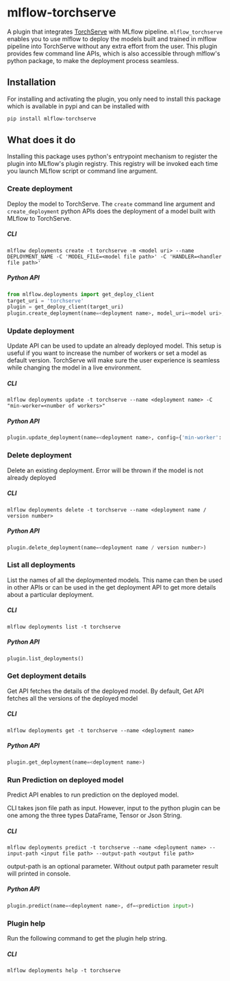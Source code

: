 # mlflow-torchserve

A plugin that integrates [TorchServe](https://github.com/pytorch/serve) with MLflow pipeline. ``mlflow_torchserve`` enables you to
use mlflow to deploy the models built and trained in mlflow pipeline into TorchServe without any
extra effort from the user. This plugin provides few command line APIs, which is also accessible
through mlflow's python package, to make the deployment process seamless.

## Installation
For installing and activating the plugin, you only need to install this package which is available
in pypi and can be installed with

```bash
pip install mlflow-torchserve
```
## What does it do
Installing this package uses python's entrypoint mechanism to register the plugin into MLflow's
plugin registry. This registry will be invoked each time you launch MLflow script or command line
argument.


### Create deployment
Deploy the model to TorchServe. The `create` command line argument and ``create_deployment`` python
APIs does the deployment of a model built with MLflow to TorchServe.

##### CLI
```shell script
mlflow deployments create -t torchserve -m <model uri> --name DEPLOYMENT_NAME -C 'MODEL_FILE=<model file path>' -C 'HANDLER=<handler file path>'
```

##### Python API
```python
from mlflow.deployments import get_deploy_client
target_uri = 'torchserve'
plugin = get_deploy_client(target_uri)
plugin.create_deployment(name=<deployment name>, model_uri=<model uri>, config={"MODEL_FILE": <model file path>, "HANDLER": <handler file path>})
```

### Update deployment
Update API can be used to update an already deployed model. This setup is useful if you want to increase the number of workers
or set a model as default version. TorchServe will make sure the user experience is seamless while changing the model in a live environment.

##### CLI
```shell script
mlflow deployments update -t torchserve --name <deployment name> -C "min-worker=<number of workers>"
```

##### Python API
```python
plugin.update_deployment(name=<deployment name>, config={'min-worker': <number of workers>})
```

### Delete deployment
Delete an existing deployment. Error will be thrown if the model is not already deployed

##### CLI
```shell script
mlflow deployments delete -t torchserve --name <deployment name / version number>
```

##### Python API
```python
plugin.delete_deployment(name=<deployment name / version number>)
```

### List all deployments
List the names of all the deploymented models. This name can then be used in other APIs or can be
used in the get deployment API to get more details about a particular deployment.

##### CLI
```shell script
mlflow deployments list -t torchserve
```

##### Python API
```python
plugin.list_deployments()
```

### Get deployment details
Get API fetches the details of the deployed model. By default, Get API fetches all the versions of the 
deployed model

##### CLI
```shell script
mlflow deployments get -t torchserve --name <deployment name>
```

##### Python API
```python
plugin.get_deployment(name=<deployment name>)
```

### Run Prediction on deployed model
Predict API enables to run prediction on the deployed model. 

CLI takes json file path as input. However, input to the python plugin can be one among the three types
DataFrame, Tensor or Json String.

##### CLI
```shell script
mlflow deployments predict -t torchserve --name <deployment name> --input-path <input file path> --output-path <output file path>
```

output-path is an optional parameter. Without output path parameter result will printed in console.

##### Python API
```python
plugin.predict(name=<deployment name>, df=<prediction input>)
```

### Plugin help
Run the following command to get the plugin help string.

##### CLI
```shell script
mlflow deployments help -t torchserve
``` 



